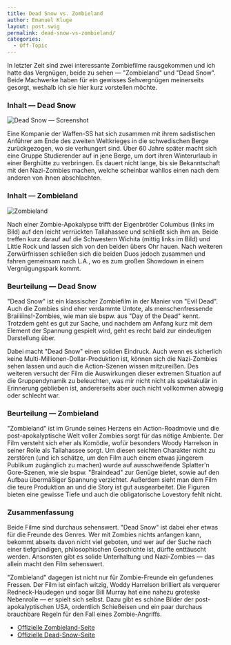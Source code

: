 ```yaml
---
title: Dead Snow vs. Zombieland
author: Emanuel Kluge
layout: post.swig
permalink: dead-snow-vs-zombieland/
categories:
  - Off-Topic
---
```


In letzter Zeit sind zwei interessante Zombiefilme rausgekommen und ich hatte das Vergnügen, beide zu sehen &mdash; "Zombieland" und "Dead Snow". Beide Machwerke haben für ein gewisses Sehvergnügen meinerseits gesorgt, weshalb ich sie hier kurz vorstellen möchte.

### Inhalt &mdash; Dead Snow

<noscript data-src="/wp-content/uploads/2009/11/dead-snow.jpg" data-alt="Dead Snow &mdash; Screenshot">
<img src="/wp-content/uploads/2009/11/dead-snow.jpg" alt="Dead Snow &mdash; Screenshot">
</noscript>

Eine Kompanie der Waffen-SS hat sich zusammen mit ihrem sadistischen Anführer am Ende des zweiten Weltkrieges in die schwedischen Berge zurückgezogen, wo sie verhungert sind. Über 60 Jahre später macht sich eine Gruppe Studierender auf in jene Berge, um dort ihren Winterurlaub in einer Berghütte zu verbringen. Es dauert nicht lange, bis sie Bekanntschaft mit den Nazi-Zombies machen, welche scheinbar wahllos einen nach dem anderen von ihnen abschlachten.

### Inhalt &mdash; Zombieland

<noscript data-src="/wp-content/uploads/2009/11/zombieland.jpg" data-alt="Zombieland">
<img src="/wp-content/uploads/2009/11/zombieland.jpg" alt="Zombieland">
</noscript>

Nach einer Zombie-Apokalypse trifft der Eigenbrötler Columbus (links im Bild) auf den leicht verrückten Tallahassee und schließt sich ihm an. Beide treffen kurz darauf auf die Schwestern Wichita (mittig links im Bild) und Little Rock und lassen sich von den beiden übers Ohr hauen. Nach weiteren Zerwürfnissen schließen sich die beiden Duos jedoch zusammen und fahren gemeinsam nach L.A., wo es zum großen Showdown in einem Vergnügungspark kommt.

### Beurteilung &mdash; Dead Snow

"Dead Snow" ist ein klassischer Zombiefilm in der Manier von "Evil Dead". Auch die Zombies sind eher verdammte Untote, als menschenfressende Braiiiiins!-Zombies, wie man sie bspw. aus "Day of the Dead" kennt. Trotzdem geht es gut zur Sache, und nachdem am Anfang kurz mit dem Element der Spannung gespielt wird, geht es recht bald zur eindeutigen Darstellung über.

Dabei macht "Dead Snow" einen soliden Eindruck. Auch wenn es sicherlich keine Multi-Millionen-Dollar-Produktion ist, können sich die Nazi-Zombies sehen lassen und auch die Action-Szenen wissen mitzureißen. Des weiteren versucht der Film die Auswirkungen dieser extremen Situation auf die Gruppendynamik zu beleuchten, was mir nicht nicht als spektakulär in Erinnerung geblieben ist, andererseits aber auch nicht vollkommen abwegig oder schlecht war.

### Beurteilung &mdash; Zombieland

"Zombieland" ist im Grunde seines Herzens ein Action-Roadmovie und die post-apokalyptische Welt voller Zombies sorgt für das nötige Ambiente. Der Film versteht sich eher als Komödie, wofür besonders Woody Harrelson in seiner Rolle als Tallahassee sorgt. Um diesen seichten Charakter nicht zu zerstören (und ich schätze, um den Film auch einem etwas jüngerem Publikum zugänglich zu machen) wurde auf ausschweifende Splatter'n Gore-Szenen, wie sie bspw. "Braindead" zur Genüge bietet, sowie auf den Aufbau übermäßiger Spannung verzichtet. Außerdem sieht man dem Film die teure Produktion an und die Story ist gut ausgearbeitet. Die Figuren bieten eine gewisse Tiefe und auch die obligatorische Lovestory fehlt nicht.

### Zusammenfassung

Beide Filme sind durchaus sehenswert. "Dead Snow" ist dabei eher etwas für die Freunde des Genres. Wer mit Zombies nichts anfangen kann, bekommt abseits davon nicht viel geboten, und wer auf der Suche nach einer tiefgründigen, philosophischen Geschichte ist, dürfte enttäuscht werden. Ansonsten gibt es solide Unterhaltung und Nazi-Zombies &mdash; das allein macht den Film sehenswert.

"Zombieland" dagegen ist nicht nur für Zombie-Freunde ein gefundenes Fressen. Der Film ist einfach witzig, Woddy Harrelson brilliert als verquerer Redneck-Haudegen und sogar Bill Murray hat eine nahezu groteske Nebenrolle &mdash; er spielt sich selbst. Dazu gibt es schöne Bilder der post-apokalyptischen USA, ordentlich Schießeisen und ein paar durchaus brauchbare Regeln für den Fall eines Zombie-Angriffs.

  * [Offizielle Zombieland-Seite][zombieland]
  * [Offizielle Dead-Snow-Seite][dead_snow]

[zombieland]: http://www.zombieland.com/
[dead_snow]: http://www.deadsnow.com/
